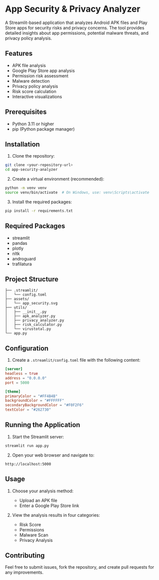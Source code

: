 # App Security & Privacy Analyzer

A Streamlit-based application that analyzes Android APK files and Play Store apps for security risks and privacy concerns. The tool provides detailed insights about app permissions, potential malware threats, and privacy policy analysis.

## Features

- APK file analysis
- Google Play Store app analysis
- Permission risk assessment
- Malware detection
- Privacy policy analysis
- Risk score calculation
- Interactive visualizations

## Prerequisites

- Python 3.11 or higher
- pip (Python package manager)

## Installation

1. Clone the repository:
```bash
git clone <your-repository-url>
cd app-security-analyzer
```

2. Create a virtual environment (recommended):
```bash
python -m venv venv
source venv/bin/activate  # On Windows, use: venv\Scripts\activate
```

3. Install the required packages:
```bash
pip install -r requirements.txt
```

## Required Packages

- streamlit
- pandas
- plotly
- nltk
- androguard
- trafilatura

## Project Structure

```
├── .streamlit/
│   └── config.toml
├── assets/
│   └── app_security.svg
├── utils/
│   ├── __init__.py
│   ├── apk_analyzer.py
│   ├── privacy_analyzer.py
│   ├── risk_calculator.py
│   └── virustotal.py
└── app.py
```

## Configuration

1. Create a `.streamlit/config.toml` file with the following content:
```toml
[server]
headless = true
address = "0.0.0.0"
port = 5000

[theme]
primaryColor = "#FF4B4B"
backgroundColor = "#FFFFFF"
secondaryBackgroundColor = "#F0F2F6"
textColor = "#262730"
```

## Running the Application

1. Start the Streamlit server:
```bash
streamlit run app.py
```

2. Open your web browser and navigate to:
```
http://localhost:5000
```

## Usage

1. Choose your analysis method:
   - Upload an APK file
   - Enter a Google Play Store link

2. View the analysis results in four categories:
   - Risk Score
   - Permissions
   - Malware Scan
   - Privacy Analysis

## Contributing

Feel free to submit issues, fork the repository, and create pull requests for any improvements.

